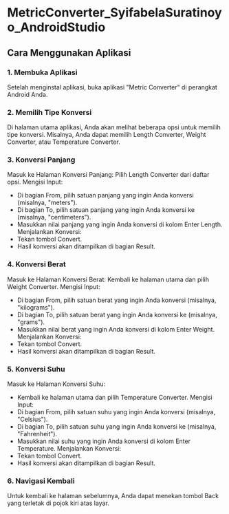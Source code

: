 # MetricConverter_SyifabelaSuratinoyo_AndroidStudio

## Cara Menggunakan Aplikasi 

### 1. Membuka Aplikasi
Setelah menginstal aplikasi, buka aplikasi "Metric Converter" di perangkat Android Anda.

### 2. Memilih Tipe Konversi
Di halaman utama aplikasi, Anda akan melihat beberapa opsi untuk memilih tipe konversi. Misalnya, Anda dapat memilih Length Converter, Weight Converter, atau Temperature Converter.

### 3. Konversi Panjang
Masuk ke Halaman Konversi Panjang:
Pilih Length Converter dari daftar opsi.
Mengisi Input:
- Di bagian From, pilih satuan panjang yang ingin Anda konversi (misalnya, "meters").
- Di bagian To, pilih satuan panjang yang ingin Anda konversi ke (misalnya, "centimeters").
- Masukkan nilai panjang yang ingin Anda konversi di kolom Enter Length.
Menjalankan Konversi:
- Tekan tombol Convert.
- Hasil konversi akan ditampilkan di bagian Result.

### 4. Konversi Berat
Masuk ke Halaman Konversi Berat:
Kembali ke halaman utama dan pilih Weight Converter.
Mengisi Input:
- Di bagian From, pilih satuan berat yang ingin Anda konversi (misalnya, "kilograms").
- Di bagian To, pilih satuan berat yang ingin Anda konversi ke (misalnya, "grams").
- Masukkan nilai berat yang ingin Anda konversi di kolom Enter Weight.
Menjalankan Konversi:
- Tekan tombol Convert.
- Hasil konversi akan ditampilkan di bagian Result.

### 5. Konversi Suhu
Masuk ke Halaman Konversi Suhu:
- Kembali ke halaman utama dan pilih Temperature Converter.
Mengisi Input:
- Di bagian From, pilih satuan suhu yang ingin Anda konversi (misalnya, "Celsius").
- Di bagian To, pilih satuan suhu yang ingin Anda konversi ke (misalnya, "Fahrenheit").
- Masukkan nilai suhu yang ingin Anda konversi di kolom Enter Temperature.
Menjalankan Konversi:
- Tekan tombol Convert.
- Hasil konversi akan ditampilkan di bagian Result.

### 6. Navigasi Kembali
Untuk kembali ke halaman sebelumnya, Anda dapat menekan tombol Back yang terletak di pojok kiri atas layar.
